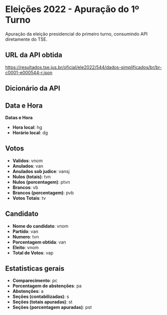 # Eleições 2022 - Apuração do 1º Turno
Apuração da eleição presidencial do primeiro turno, consumindo API diretamente do TSE.

## URL da API obtida
https://resultados.tse.jus.br/oficial/ele2022/544/dados-simplificados/br/br-c0001-e000544-r.json

## Dicionário da API

## Data e Hora

<b>Datas e Hora</b>
- <b>Hora local</b>: hg  
- <b>Horário local</b>: dg 

## Votos
- <b>Validos</b>: vnom
- <b>Anulados</b>: van
- <b>Anulados sob judice</b>: vansj
- <b>Nulos (totais)</b>: tvn
- <b>Nulos (porcentagem)</b>: ptvn
- <b>Brancos</b>: vb
- <b>Brancos (porcentagem)</b>: pvb
- <b>Votos Totais</b>: tv

## Candidato
- <b>Nome do candidato</b>: vnom
- <b>Partido</b>: van
- <b>Numero</b>: tvn
- <b>Porcentagem obtida</b>: van
- <b>Eleito</b>: vnom
- <b>Total de Votos</b>: vap

## Estatisticas gerais
- <b>Comparecimento</b>: pc
- <b>Porcentagem de abstenções</b>: pa
- <b>Abstenções</b>: a
- <b>Seções (contabilizadas)</b>: s
- <b>Seções (totais apuradas)</b>: st
- <b>Seções (porcentagem apuradas)</b>: pst

